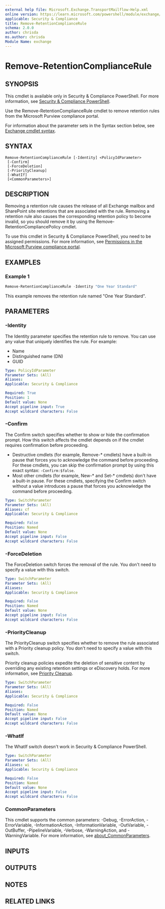 ```yaml
---
external help file: Microsoft.Exchange.TransportMailflow-Help.xml
online version: https://learn.microsoft.com/powershell/module/exchange/remove-retentioncompliancerule
applicable: Security & Compliance
title: Remove-RetentionComplianceRule
schema: 2.0.0
author: chrisda
ms.author: chrisda
Module Name: exchange
---
```


# Remove-RetentionComplianceRule

## SYNOPSIS
This cmdlet is available only in Security & Compliance PowerShell. For more information, see [Security & Compliance PowerShell](https://learn.microsoft.com/powershell/exchange/scc-powershell).

Use the Remove-RetentionComplianceRule cmdlet to remove retention rules from the Microsoft Purview compliance portal.

For information about the parameter sets in the Syntax section below, see [Exchange cmdlet syntax](https://learn.microsoft.com/powershell/exchange/exchange-cmdlet-syntax).

## SYNTAX

```
Remove-RetentionComplianceRule [-Identity] <PolicyIdParameter>
 [-Confirm]
 [-ForceDeletion]
 [-PriorityCleanup]
 [-WhatIf]
 [<CommonParameters>]
```

## DESCRIPTION
Removing a retention rule causes the release of all Exchange mailbox and SharePoint site retentions that are associated with the rule. Removing a retention rule also causes the corresponding retention policy to become invalid, so you should remove it by using the Remove-RetentionCompliancePolicy cmdlet.

To use this cmdlet in Security & Compliance PowerShell, you need to be assigned permissions. For more information, see [Permissions in the Microsoft Purview compliance portal](https://learn.microsoft.com/purview/microsoft-365-compliance-center-permissions).

## EXAMPLES

### Example 1
```powershell
Remove-RetentionComplianceRule -Identity "One Year Standard"
```

This example removes the retention rule named "One Year Standard".

## PARAMETERS

### -Identity
The Identity parameter specifies the retention rule to remove. You can use any value that uniquely identifies the rule. For example:

- Name
- Distinguished name (DN)
- GUID

```yaml
Type: PolicyIdParameter
Parameter Sets: (All)
Aliases:
Applicable: Security & Compliance

Required: True
Position: 1
Default value: None
Accept pipeline input: True
Accept wildcard characters: False
```

### -Confirm
The Confirm switch specifies whether to show or hide the confirmation prompt. How this switch affects the cmdlet depends on if the cmdlet requires confirmation before proceeding.

- Destructive cmdlets (for example, Remove-\* cmdlets) have a built-in pause that forces you to acknowledge the command before proceeding. For these cmdlets, you can skip the confirmation prompt by using this exact syntax: `-Confirm:$false`.
- Most other cmdlets (for example, New-\* and Set-\* cmdlets) don't have a built-in pause. For these cmdlets, specifying the Confirm switch without a value introduces a pause that forces you acknowledge the command before proceeding.

```yaml
Type: SwitchParameter
Parameter Sets: (All)
Aliases: cf
Applicable: Security & Compliance

Required: False
Position: Named
Default value: None
Accept pipeline input: False
Accept wildcard characters: False
```

### -ForceDeletion
The ForceDeletion switch forces the removal of the rule. You don't need to specify a value with this switch.

```yaml
Type: SwitchParameter
Parameter Sets: (All)
Aliases:
Applicable: Security & Compliance

Required: False
Position: Named
Default value: None
Accept pipeline input: False
Accept wildcard characters: False
```

### -PriorityCleanup
The PriorityCleanup switch specifies whether to remove the rule associated with a Priority cleanup policy. You don't need to specify a value with this switch.

Priority cleanup policies expedite the deletion of sensitive content by overriding any existing retention settings or eDiscovery holds. For more information, see [Priority Cleanup](https://learn.microsoft.com/purview/priority-cleanup).

```yaml
Type: SwitchParameter
Parameter Sets: (All)
Aliases:
Applicable: Security & Compliance

Required: False
Position: Named
Default value: None
Accept pipeline input: False
Accept wildcard characters: False
```

### -WhatIf
The WhatIf switch doesn't work in Security & Compliance PowerShell.

```yaml
Type: SwitchParameter
Parameter Sets: (All)
Aliases: wi
Applicable: Security & Compliance

Required: False
Position: Named
Default value: None
Accept pipeline input: False
Accept wildcard characters: False
```

### CommonParameters
This cmdlet supports the common parameters: -Debug, -ErrorAction, -ErrorVariable, -InformationAction, -InformationVariable, -OutVariable, -OutBuffer, -PipelineVariable, -Verbose, -WarningAction, and -WarningVariable. For more information, see [about_CommonParameters](https://go.microsoft.com/fwlink/p/?LinkID=113216).

## INPUTS

## OUTPUTS

## NOTES

## RELATED LINKS
